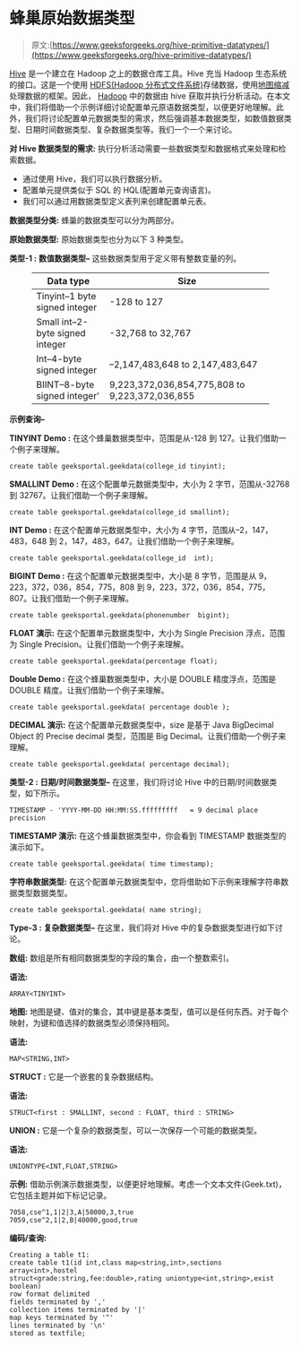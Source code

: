# 蜂巢原始数据类型

> 原文:[https://www.geeksforgeeks.org/hive-primitive-datatypes/](https://www.geeksforgeeks.org/hive-primitive-datatypes/)

[Hive](https://www.geeksforgeeks.org/apache-hive/) 是一个建立在 Hadoop 之上的数据仓库工具。Hive 充当 Hadoop 生态系统的接口。这是一个使用 [HDFS(Hadoop 分布式文件系统)](https://www.geeksforgeeks.org/introduction-to-hadoop-distributed-file-systemhdfs/)存储数据，使用[地图缩减](https://www.geeksforgeeks.org/hadoop-reducer-in-map-reduce/)处理数据的框架。因此， [Hadoop](https://www.geeksforgeeks.org/hadoop-ecosystem/) 中的数据由 hive 获取并执行分析活动。在本文中，我们将借助一个示例详细讨论配置单元原语数据类型，以便更好地理解。此外，我们将讨论配置单元数据类型的需求，然后强调基本数据类型，如数值数据类型、日期时间数据类型、复杂数据类型等。我们一个一个来讨论。

**对 Hive 数据类型的需求:**
执行分析活动需要一些数据类型和数据格式来处理和检索数据。

*   通过使用 Hive，我们可以执行数据分析。
*   配置单元提供类似于 SQL 的 HQL(配置单元查询语言)。
*   我们可以通过用数据类型定义表列来创建配置单元表。

**数据类型分类:**
蜂巢的数据类型可以分为两部分。

**原始数据类型:**
原始数据类型也分为以下 3 种类型。

**类型-1 :**
**数值数据类型–**
这些数据类型用于定义带有整数变量的列。

<figure class="table">

| **Data type** | **Size** |
| --- | --- |
| Tinyint–1 byte signed integer | -128 to 127 |
| Small int–2-byte signed integer | -32,768 to 32,767 |
| Int–4-byte signed integer | –2,147,483,648 to 2,147,483,647 |
| BIINT–8-byte signed integer' | 9,223,372,036,854,775,808 to 9,223,372,036,855 |

</figure>

**示例查询–**

**TINYINT Demo :**
在这个蜂巢数据类型中，范围是从-128 到 127。让我们借助一个例子来理解。

```
create table geeksportal.geekdata(college_id tinyint);
```

**SMALLINT Demo :**
在这个配置单元数据类型中，大小为 2 字节，范围从-32768 到 32767。让我们借助一个例子来理解。

```
create table geeksportal.geekdata(college_id smallint);
```

**INT Demo :**
在这个配置单元数据类型中，大小为 4 字节，范围从–2，147，483，648 到 2，147，483，647。让我们借助一个例子来理解。

```
create table geeksportal.geekdata(college_id  int);
```

**BIGINT Demo :**
在这个配置单元数据类型中，大小是 8 字节，范围是从 9，223，372，036，854，775，808 到 9，223，372，036，854，775，807。让我们借助一个例子来理解。

```
create table geeksportal.geekdata(phonenumber  bigint);
```

**FLOAT 演示:**
在这个配置单元数据类型中，大小为 Single Precision 浮点，范围为 Single Precision。让我们借助一个例子来理解。

```
create table geeksportal.geekdata(percentage float);
```

**Double Demo :**
在这个蜂巢数据类型中，大小是 DOUBLE 精度浮点，范围是 DOUBLE 精度。让我们借助一个例子来理解。

```
create table geeksportal.geekdata( percentage double );
```

**DECIMAL 演示:**
在这个配置单元数据类型中，size 是基于 Java BigDecimal Object 的 Precise decimal 类型，范围是 Big Decimal。让我们借助一个例子来理解。

```
create table geeksportal.geekdata( percentage decimal);
```

**类型-2 :**
**日期/时间数据类型–**
在这里，我们将讨论 Hive 中的日期/时间数据类型，如下所示。

```
TIMESTAMP - 'YYYY-MM-DD HH:MM:SS.fffffffff   = 9 decimal place precision
```

**TIMESTAMP 演示:**
在这个蜂巢数据类型中，你会看到 TIMESTAMP 数据类型的演示如下。

```
create table geeksportal.geekdata( time timestamp);
```

**字符串数据类型:**
在这个配置单元数据类型中，您将借助如下示例来理解字符串数据类型数据类型。

```
create table geeksportal.geekdata( name string);
```

**Type-3 :**
**复杂数据类型–**
在这里，我们将对 Hive 中的复杂数据类型进行如下讨论。

**数组:**
数组是所有相同数据类型的字段的集合，由一个整数索引。

**语法:**

```
ARRAY<TINYINT>
```

**地图:**
地图是键、值对的集合，其中键是基本类型，值可以是任何东西。对于每个映射，为键和值选择的数据类型必须保持相同。

**语法:**

```
MAP<STRING,INT>
```

**STRUCT :**
它是一个嵌套的复杂数据结构。

**语法:**

```
STRUCT<first : SMALLINT, second : FLOAT, third : STRING>
```

**UNION :**
它是一个复杂的数据类型，可以一次保存一个可能的数据类型。

**语法:**

```
UNIONTYPE<INT,FLOAT,STRING>
```

**示例:**
借助示例演示数据类型，以便更好地理解。考虑一个文本文件(Geek.txt)，它包括主题并如下标记记录。

```
7058,cse^1,1|2|3,A|50000,3,true
7059,cse^2,1|2,B|40000,good,true
```

**编码/查询:**

```
Creating a table t1:
create table t1(id int,class map<string,int>,sections array<int>,hostel
struct<grade:string,fee:double>,rating uniontype<int,string>,exist boolean)
row format delimited
fields terminated by ','
collection items terminated by '|'
map keys terminated by '^'
lines terminated by '\n'
stored as textfile; 
```